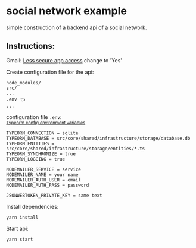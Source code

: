 # social network example

simple construction of a backend api of a social network.

## Instructions:

Gmail: [Less secure app access](https://www.google.com/settings/security/lesssecureapps) change to 'Yes'

Create configuration file for the api:
```
node_modules/
src/
...
.env 👈
...
```

configuration file  `.env`: <br/>
<small>[Typeorm config environment variables](https://typeorm.io/#/using-ormconfig/using-environment-variables)</small>
```
TYPEORM_CONNECTION = sqlite
TYPEORM_DATABASE = src/core/shared/infrastructure/storage/database.db
TYPEORM_ENTITIES = src/core/shared/infrastructure/storage/entities/*.ts
TYPEORM_SYNCHRONIZE = true
TYPEORM_LOGGING = true

NODEMAILER_SERVICE = service
NODEMAILER_NAME = your name
NODEMAILER_AUTH_USER = email
NODEMAILER_AUTH_PASS = password

JSONWEBTOKEN_PRIVATE_KEY = same text
```

Install dependencies:
```
yarn install
```

Start api:
```
yarn start
```